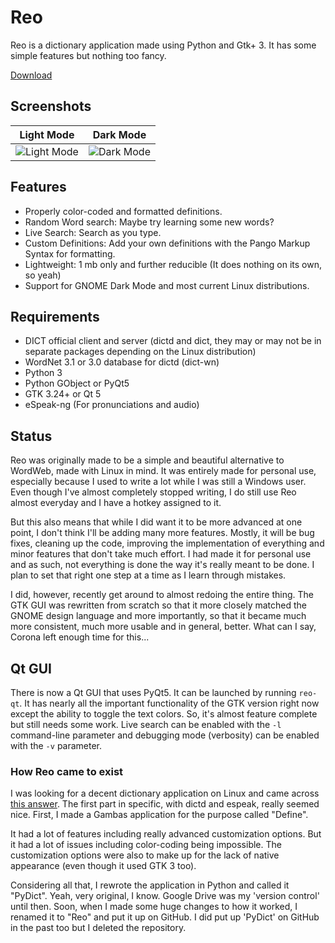 # Reo

Reo is a dictionary application made using Python and Gtk+ 3. It has some simple features but nothing too fancy.

<a class="github-button" href="https://github.com/lastweakness/reo/archive/master.zip" data-color-scheme="no-preference: dark; light: light; dark: dark;" data-icon="octicon-cloud-download" data-size="large" aria-label="Download lastweakness/reo on GitHub">Download</a>

## Screenshots

Light Mode                                                   |  Dark Mode
:-----------------------------------------------------------:|:-----------------------------------------------------------:
![Light Mode](https://lastweakness.github.io/assets/ss.png)  |  ![Dark Mode](https://lastweakness.github.io/assets/ss1.png)

## Features

- Properly color-coded and formatted definitions.
- Random Word search: Maybe try learning some new words?
- Live Search: Search as you type.
- Custom Definitions: Add your own definitions with the Pango Markup Syntax for formatting.
- Lightweight: 1 mb only and further reducible (It does nothing on its own, so yeah)
- Support for GNOME Dark Mode and most current Linux distributions.

## Requirements

- DICT official client and server (dictd and dict, they may or may not be in separate packages depending on the Linux distribution)
- WordNet 3.1 or 3.0 database for dictd (dict-wn)
- Python 3
- Python GObject or PyQt5
- GTK 3.24+ or Qt 5
- eSpeak-ng (For pronunciations and audio)

## Status

Reo was originally made to be a simple and beautiful alternative to WordWeb, made with Linux in mind. It was entirely made for personal use, especially because I used to write a lot while I was still a Windows user. Even though I've almost completely stopped writing, I do still use Reo almost everyday and I have a hotkey assigned to it.

But this also means that while I did want it to be more advanced at one point, I don't think I'll be adding many more features. Mostly, it will be bug fixes, cleaning up the code, improving the implementation of everything and minor features that don't take much effort. I had made it for personal use and as such, not everything is done the way it's really meant to be done. I plan to set that right one step at a time as I learn through mistakes.

I did, however, recently get around to almost redoing the entire thing. The GTK GUI was rewritten from scratch so that it more closely matched the GNOME design language and more importantly, so that it became much more consistent, much more usable and in general, better. What can I say, Corona left enough time for this...

## Qt GUI

There is now a Qt GUI that uses PyQt5. It can be launched by running `reo-qt`. It has nearly all the important functionality of the GTK version right now except the ability to toggle the text colors. So, it's almost feature complete but still needs some work. Live search can be enabled with the `-l` command-line parameter and debugging mode (verbosity) can be enabled with the `-v` parameter.

### How Reo came to exist

I was looking for a decent dictionary application on Linux and came across [this answer](https://askubuntu.com/a/417132). The first part in specific, with dictd and espeak, really seemed nice. First, I made a Gambas application for the purpose called "Define".

It had a lot of features including really advanced customization options. But it had a lot of issues including color-coding being impossible. The customization options were also to make up for the lack of native appearance (even though it used GTK 3 too).

Considering all that, I rewrote the application in Python and called it "PyDict". Yeah, very original, I know. Google Drive was my 'version control' until then. Soon, when I made some huge changes to how it worked, I renamed it to "Reo" and put it up on GitHub. I did put up 'PyDict' on GitHub in the past too but I deleted the repository.
